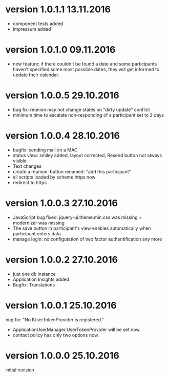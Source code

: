 # version 1.0.1.1 13.11.2016
- component tests added
- impressum added
# version 1.0.1.0 09.11.2016
- new feature: if there couldn't be found a date and some participants haven't
  specified some most possible dates, they will get informed to update their calendar.
# version 1.0.0.5 29.10.2016
- bug fix: reunion may not change states on "dirty update" conflict
- minimum time to escalate non-responding of a participant set to 2 days
# version 1.0.0.4 28.10.2016
- bugfix: sending mail on a MAC
- status view: smiley added, layout corrected, Resend button not always visible
- Text changes
- create a reunion: button renamed: "add this participant"
- all scripts loaded by scheme https now
- redirect to https
# version 1.0.0.3 27.10.2016
- JavaScript bug fixed: jquery-ui.theme.min.css was missing + modernizer was missing
- The save button in participant's view enables automatically when participant enters data
- manage login: no configutation of two factor  authentification any more
# version 1.0.0.2 27.10.2016
- just one db instance
- Application Insights added
- Bugfix: Translations
# version 1.0.0.1 25.10.2016
bug fix: "No IUserTokenProvider is registered."
- ApplicationUserManager.UserTokenProvider will be set now.
- contact policy has only two options now.
# version 1.0.0.0 25.10.2016
initial revision